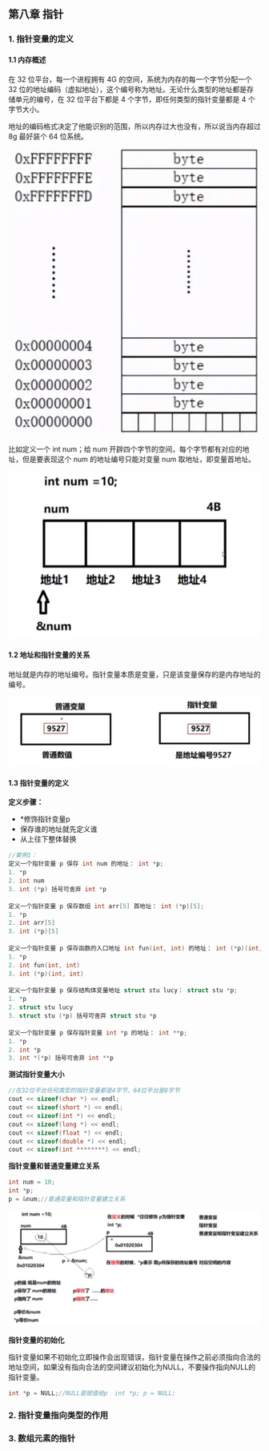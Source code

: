 ## 第八章 指针

### 1. 指针变量的定义

#### 1.1 内存概述

在 32 位平台，每一个进程拥有 4G 的空间，系统为内存的每一个字节分配一个 32 位的地址编码（虚拟地址），这个编号称为地址。无论什么类型的地址都是存储单元的编号，在 32 位平台下都是 4 个字节，即任何类型的指针变量都是 4 个字节大小。

地址的编码格式决定了他能识别的范围，所以内存过大也没有，所以说当内存超过 8g 最好装个 64 位系统。

![1661182178937](cpp基础/1661182178937.png)





比如定义一个 int num；给 num 开辟四个字节的空间，每个字节都有对应的地址，但是要表现这个 num 的地址编号只能对变量 num 取地址，即变量首地址。

![1661184567135](cpp基础/1661184567135.png)

#### 1.2 地址和指针变量的关系

地址就是内存的地址编号。指针变量本质是变量，只是该变量保存的是内存地址的编号。

![1661267336380](cpp基础/1661267336380.png)

#### 1.3 指针变量的定义

**定义步骤：**

- *修饰指针变量p
- 保存谁的地址就先定义谁
- 从上往下整体替换

```c
//案例1：
定义一个指针变量 p 保存 int num 的地址： int *p;
1. *p
2. int num
3. int (*p) 括号可舍弃 int *p

定义一个指针变量 p 保存数组 int arr[5] 首地址： int (*p)[5];
1. *p
2. int arr[5]
3. int (*p)[5]

定义一个指针变量 p 保存函数的入口地址 int fun(int, int) 的地址： int (*p)(int, int);
1. *p
2. int fun(int, int)
3. int (*p)(int, int)

定义一个指针变量 p 保存结构体变量地址 struct stu lucy： struct stu *p;
1. *p
2. struct stu lucy
3. struct stu (*p) 括号可舍弃 struct stu *p
    
定义一个指针变量 p 保存指针变量 int *p 的地址： int **p;
1. *p
2. int *p
3. int *(*p) 括号可舍弃 int **p
```

**测试指针变量大小**

```c
//在32位平台任何类型的指针变量都是4字节，64位平台是8字节
cout << sizeof(char *) << endl;
cout << sizeof(short *) << endl;
cout << sizeof(int *) << endl;
cout << sizeof(long *) << endl;
cout << sizeof(float *) << endl;
cout << sizeof(double *) << endl;
cout << sizeof(int ********) << endl;
```

**指针变量和普通变量建立关系**

```c
int num = 10;
int *p;
p = &num;//普通变量和指针变量建立关系
```

![1661269885178](cpp基础/1661269885178.png)

**指针变量的初始化**

指针变量如果不初始化立即操作会出现错误，指针变量在操作之前必须指向合法的地址空间，如果没有指向合法的空间建议初始化为NULL，不要操作指向NULL的指针变量。

```c
int *p = NULL;//NULL是赋值给p  int *p; p = NULL;
```





### 2. 指针变量指向类型的作用



### 3. 数组元素的指针



